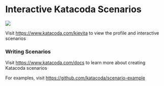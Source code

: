 # Interactive Katacoda Scenarios

[![](http://shields.katacoda.com/katacoda/kievita/count.svg)](https://www.katacoda.com/kievita "Get your profile on Katacoda.com")

Visit https://www.katacoda.com/kievita to view the profile and interactive scenarios

### Writing Scenarios
Visit https://www.katacoda.com/docs to learn more about creating Katacoda scenarios

For examples, visit https://github.com/katacoda/scenario-example
